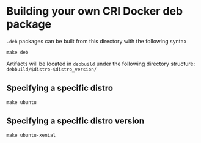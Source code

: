 # Building your own CRI Docker deb package

`.deb` packages can be built from this directory with the following syntax

```shell
make deb
```

Artifacts will be located in `debbuild` under the following directory structure:
`debbuild/$distro-$distro_version/`

## Specifying a specific distro

```shell
make ubuntu
```

## Specifying a specific distro version
```shell
make ubuntu-xenial
```
